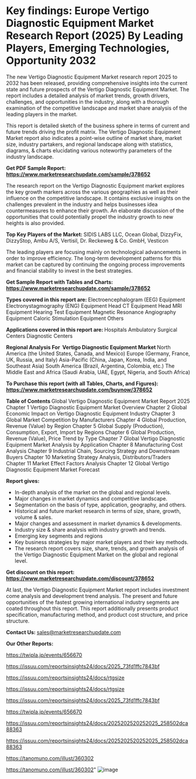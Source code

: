 # Key findings: Europe Vertigo Diagnostic Equipment Market Research Report (2025) By Leading Players, Emerging Technologies, Opportunity 2032

The new Vertigo Diagnostic Equipment Market research report 2025 to 2032 has been released, providing comprehensive insights into the current state and future prospects of the Vertigo Diagnostic Equipment Market. The report includes a detailed analysis of market trends, growth drivers, challenges, and opportunities in the industry, along with a thorough examination of the competitive landscape and market share analysis of the leading players in the market.

This report is detailed sketch of the business sphere in terms of current and future trends driving the profit matrix. The Vertigo Diagnostic Equipment Market report also indicates a point-wise outline of market share, market size, industry partakers, and regional landscape along with statistics, diagrams, &amp; charts elucidating various noteworthy parameters of the industry landscape.

<strong><b>Get PDF Sample Report: <a href=https://www.marketresearchupdate.com/sample/378652>https://www.marketresearchupdate.com/sample/378652</a></b></strong>

The research report on the Vertigo Diagnostic Equipment market explores the key growth markers across the various geographies as well as their influence on the competitive landscape. It contains exclusive insights on the challenges prevalent in the industry and helps businesses idea countermeasures to enhance their growth. An elaborate discussion of the opportunities that could potentially propel the industry growth to new heights is also provided.

<strong><b>Top Key Players of the Market:
</b></strong>SIDIS LABS LLC, Ocean Global, DizzyFix, DizzyStop, Ambu A/S, Vertisil, Dr. Reckeweg & Co. GmbH, Vesticon<strong><b>
</b></strong>

The leading players are focusing mainly on technological advancements in order to improve efficiency. The long-term development patterns for this market can be captured by continuing the ongoing process improvements and financial stability to invest in the best strategies.

<strong><b>Get Sample Report with Tables and Charts: <a href=https://www.marketresearchupdate.com/sample/378652>https://www.marketresearchupdate.com/sample/378652</a></b></strong>

<strong><b>Types covered in this report are:
</b></strong>Electroencephalogram (EEG) Equipment
Electronystagmography (ENG) Equipment
Head CT Equipment
Head MRI Equipment
Hearing Test Equipment
Magnetic Resonance Angiography Equipment
Caloric Stimulation Equipment
Others<strong><b>
</b></strong>

<strong><b>Applications covered in this report are:
</b></strong>Hospitals
Ambulatory Surgical Centers
Diagnostic Centers<strong><b>
</b></strong>

<strong><b>Regional Analysis For  Vertigo Diagnostic Equipment Market</b></strong><strong><b>
</b></strong>North America (the United States, Canada, and Mexico)
Europe (Germany, France, UK, Russia, and Italy)
Asia-Pacific (China, Japan, Korea, India, and Southeast Asia)
South America (Brazil, Argentina, Colombia, etc.)
The Middle East and Africa (Saudi Arabia, UAE, Egypt, Nigeria, and South Africa)

<strong><b>To Purchase this report (with all Tables, Charts, and Figures): <a href=https://www.marketresearchupdate.com/buynow/378652>https://www.marketresearchupdate.com/buynow/378652</a></b></strong>

<strong><b>Table of Contents</b></strong><strong><b>
</b></strong>Global Vertigo Diagnostic Equipment Market Report 2025
Chapter 1 Vertigo Diagnostic Equipment Market Overview
Chapter 2 Global Economic Impact on Vertigo Diagnostic Equipment Industry
Chapter 3 Global Market Competition by Manufacturers
Chapter 4 Global Production, Revenue (Value) by Region
Chapter 5 Global Supply (Production), Consumption, Export, Import by Regions
Chapter 6 Global Production, Revenue (Value), Price Trend by Type
Chapter 7 Global Vertigo Diagnostic Equipment Market Analysis by Application
Chapter 8 Manufacturing Cost Analysis
Chapter 9 Industrial Chain, Sourcing Strategy and Downstream Buyers
Chapter 10 Marketing Strategy Analysis, Distributors/Traders
Chapter 11 Market Effect Factors Analysis
Chapter 12 Global Vertigo Diagnostic Equipment Market Forecast

<strong><b>Report gives:</b></strong>

- In-depth analysis of the market on the global and regional levels.
- Major changes in market dynamics and competitive landscape.
- Segmentation on the basis of type, application, geography, and others.
- Historical and future market research in terms of size, share, growth, volume &amp; sales.
- Major changes and assessment in market dynamics &amp; developments.
- Industry size &amp; share analysis with industry growth and trends.
- Emerging key segments and regions
- Key business strategies by major market players and their key methods.
- The research report covers size, share, trends, and growth analysis of the Vertigo Diagnostic Equipment Market on the global and regional level.

<strong><b>Get discount on this report: <a href=https://www.marketresearchupdate.com/discount/378652>https://www.marketresearchupdate.com/discount/378652</a></b></strong>

At last, the Vertigo Diagnostic Equipment Market report includes investment come analysis and development trend analysis. The present and future opportunities of the fastest growing international industry segments are coated throughout this report. This report additionally presents product specification, manufacturing method, and product cost structure, and price structure.

<strong><b>Contact Us:
</b></strong>sales@marketresearchupdate.com

<strong>Our Other Reports:</strong>

<a href=https://twipla.jp/events/656670>https://twipla.jp/events/656670</a>

<a href=https://issuu.com/reportsinsights24/docs/2025_73fd1ffc7843bf>https://issuu.com/reportsinsights24/docs/2025_73fd1ffc7843bf</a>

<a href=https://issuu.com/reportsinsights24/docs/rtgsize>https://issuu.com/reportsinsights24/docs/rtgsize</a>

<a href=https://issuu.com/reportsinsights24/docs/rtgsize>https://issuu.com/reportsinsights24/docs/rtgsize</a>

<a href=https://issuu.com/reportsinsights24/docs/2025_73fd1ffc7843bf>https://issuu.com/reportsinsights24/docs/2025_73fd1ffc7843bf</a>

<a href=https://twipla.jp/events/656670>https://twipla.jp/events/656670</a>

<a href=https://issuu.com/reportsinsights24/docs/2025202520252025_258502dca88363>https://issuu.com/reportsinsights24/docs/2025202520252025_258502dca88363</a>

<a href=https://issuu.com/reportsinsights24/docs/2025202520252025_258502dca88363>https://issuu.com/reportsinsights24/docs/2025202520252025_258502dca88363</a>

<a href=https://tanomuno.com/illust/360302>https://tanomuno.com/illust/360302</a>

<a href=https://tanomuno.com/illust/360302>https://tanomuno.com/illust/360302</a>"
![image](https://github.com/user-attachments/assets/7e27c487-2864-4e44-97b0-dae1c83abc32)
